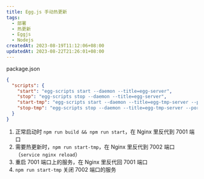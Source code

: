 ```yaml
---
title: Egg.js 手动热更新
tags:
  - 部署
  - 热更新
  - Eggjs
  - Nodejs
createdAt: 2023-08-19T11:12:06+08:00
updatedAt: 2023-08-22T21:26:01+08:00
---
```


package.json
```json
{
  "scripts": {
    "start": "egg-scripts start --daemon --title=egg-server",
    "stop": "egg-scripts stop --daemon --title=egg-server",
    "start-tmp": "egg-scripts start --daemon --title=egg-tmp-server --port=7002",
    "stop-tmp": "egg-scripts stop --daemon --title=egg-tmp-server --port=7002"
  }
}
```

1. 正常启动时 `npm run build && npm run start`，在 Nginx 里反代到 7001 端口
2. 需要热更新时，`npm run start-tmp`，在 Nginx 里反代到 7002 端口（`service nginx reload`）
3. 重启 7001 端口上的服务，在 Nginx 里反代回 7001 端口
4. `npm run start-tmp` 关闭 7002 端口的服务
